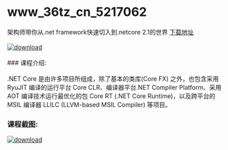 # www_36tz_cn_5217062
架构师带你从.net framework快速切入到.netcore 2.1的世界
[下载地址](http://www.36tz.cn/article/5217062 "下载地址")
<br/></br>[![download](http://36tz.cn/muke_img/2020_12_2-83-300x147.png "下载地址")](http://www.36tz.cn/article/5217062 "下载地址")
<br/></br>### 课程介绍:<br/></br>.NET Core 是由许多项目所组成，除了基本的类库(Core FX) 之外，也包含采用 RyuJIT 编译的运行平台 Core CLR、编译器平台.NET Compiler Platform、采用 AOT 编译技术运行最优化的包 Core RT (.NET Core Runtime)，以及跨平台的 MSIL 编译器 LLILC (LLVM-based MSIL Compiler) 等项目。

### 课程截图:
[![download](http://36tz.cn/muke_img/2020_12_1-94.png "下载地址")](http://www.36tz.cn/article/5217062 "下载地址")

